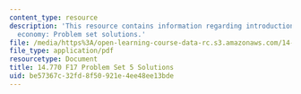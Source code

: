 ```yaml
---
content_type: resource
description: 'This resource contains information regarding introduction to political
  economy: Problem set solutions.'
file: /media/https%3A/open-learning-course-data-rc.s3.amazonaws.com/14-770-introduction-to-political-economy-fall-2017/be57367c32fd8f50921e4ee48ee13bde_MIT14_770F17_pset5sol.pdf
file_type: application/pdf
resourcetype: Document
title: 14.770 F17 Problem Set 5 Solutions
uid: be57367c-32fd-8f50-921e-4ee48ee13bde
---
```


